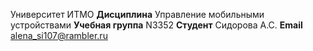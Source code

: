 Университет ИТМО
__Дисциплина__ Управление мобильными устройствами
__Учебная группа__ N3352
__Студент__ Сидорова А.С.
__Email__ alena_si107@rambler.ru
